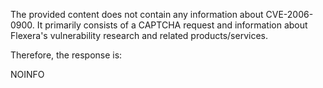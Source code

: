 The provided content does not contain any information about CVE-2006-0900. It primarily consists of a CAPTCHA request and information about Flexera's vulnerability research and related products/services.

Therefore, the response is:

NOINFO